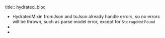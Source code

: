 title:: hydrated_bloc

- HydratedMixin fromJson and toJson already handle errors, so no errors will be thrown, such as  parse model error, except for `StorageNotFound`
-
-